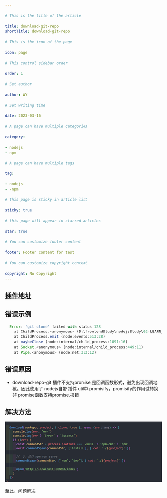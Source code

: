 ```yaml
---

# This is the title of the article

title: download-git-repo
shortTitle: download-git-repo

# This is the icon of the page

icon: page

# This control sidebar order

order: 1

# Set author

author: WY

# Set writing time

date: 2023-03-16

# A page can have multiple categories

category:

- nodejs
- npm

# A page can have multiple tags

tag:

- nodejs
- -npm

# this page is sticky in article list

sticky: true

# this page will appear in starred articles

star: true

# You can customize footer content

footer: Footer content for test

# You can customize copyright content

copyright: No Copyright
---
```


<!-- more -->

## [插件地址](https://www.npmjs.com/package/download-git-repo)

## 错误示例

```js
  Error: 'git clone' failed with status 128
    at ChildProcess.<anonymous> (D:\frontendStudy\nodejsStudy\02-LEARN_CLI\node_modules\_git-clone@0.1.0@git-clone\index.js:33:22)
    at ChildProcess.emit (node:events:513:28)
    at maybeClose (node:internal/child_process:1091:16)
    at Socket.<anonymous> (node:internal/child_process:449:11)
    at Pipe.<anonymous> (node:net:313:12)
```

## 错误原因

- download-repo-git 插件不支持promise,是回调函数形式，避免出现回调地狱。因此使用了 nodejs自带 插件 util中 promisify，promisify的作用试转换 非 promise函数支持promise.报错

## 解决方法

   ![img](/assets/node/down_repo_git_error.png)

至此，问题解决
